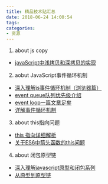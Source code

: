 ```yaml
---
title: 精品技术贴汇总
date: 2018-06-24 14:00:54
tags:
categories:
- 资源
---
```

1. about js copy
- [javaScript中浅拷贝和深拷贝的实现](https://github.com/wengjq/Blog/issues/3)
2. aobut JavaScript事件循环机制
- [深入理解js事件循环机制（浏览器篇）](http://lynnelv.github.io/js-event-loop-browser)
- [event queue队列优先级介绍](https://segmentfault.com/q/1010000008960948)
- [event loop一篇文章足矣](https://www.jianshu.com/p/de7aba994523)
- [详解事件循环机制](https://www.jianshu.com/p/12b9f73c5a4f)
3. about this指向问题
- [this 指向详细解析](https://www.jianshu.com/p/16dd8acb0b13)
- [关于ES6中箭头函数的this问题](https://segmentfault.com/a/1190000010680814)
4. about 闭包原型链
- [深入理解javascript原型和闭包系列](http://www.cnblogs.com/wangfupeng1988/p/3977924.html)
- [从原型到原型链](https://github.com/mqyqingfeng/Blog/issues/2)
